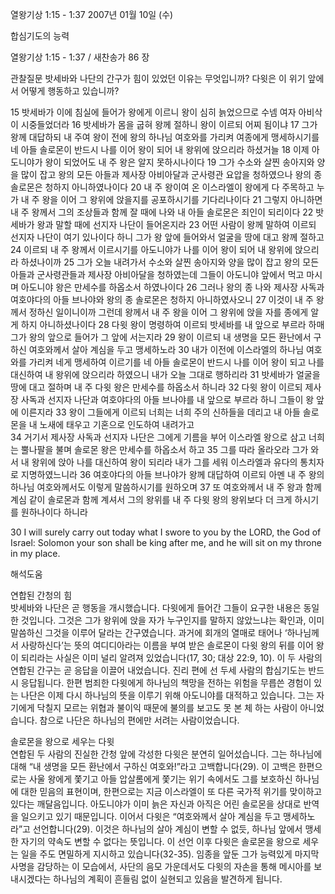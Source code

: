 열왕기상 1:15 - 1:37 
2007년 01월 10일 (수)

합심기도의 능력



열왕기상 1:15 - 1:37 / 새찬송가 86 장


관찰질문
밧세바와 나단의 간구가 힘이 있었던 이유는 무엇입니까?
다윗은 이 위기 앞에서 어떻게 행동하고 있습니까?

15 밧세바가 이에 침실에 들어가 왕에게 이르니 왕이 심히 늙었으므로 수넴 여자 아비삭이 시중들었더라 16 밧세바가 몸을 굽혀 왕께 절하니 왕이 이르되 어찌 됨이냐 17 그가 왕께 대답하되 내 주여 왕이 전에 왕의 하나님 여호와를 가리켜 여종에게 맹세하시기를 네 아들 솔로몬이 반드시 나를 이어 왕이 되어 내 왕위에 앉으리라 하셨거늘 18 이제 아도니야가 왕이 되었어도 내 주 왕은 알지 못하시나이다 19 그가 수소와 살찐 송아지와 양을 많이 잡고 왕의 모든 아들과 제사장 아비아달과 군사령관 요압을 청하였으나 왕의 종 솔로몬은 청하지 아니하였나이다 20 내 주 왕이여 온 이스라엘이 왕에게 다 주목하고 누가 내 주 왕을 이어 그 왕위에 앉을지를 공포하시기를 기다리나이다 21 그렇지 아니하면 내 주 왕께서 그의 조상들과 함께 잘 때에 나와 내 아들 솔로몬은 죄인이 되리이다 22 밧세바가 왕과 말할 때에 선지자 나단이 들어온지라 23 어떤 사람이 왕께 말하여 이르되 선지자 나단이 여기 있나이다 하니 그가 왕 앞에 들어와서 얼굴을 땅에 대고 왕께 절하고 24 이르되 내 주 왕께서 이르시기를 아도니야가 나를 이어 왕이 되어 내 왕위에 앉으리라 하셨나이까 25 그가 오늘 내려가서 수소와 살찐 송아지와 양을 많이 잡고 왕의 모든 아들과 군사령관들과 제사장 아비아달을 청하였는데 그들이 아도니야 앞에서 먹고 마시며 아도니야 왕은 만세수를 하옵소서 하였나이다 26 그러나 왕의 종 나와 제사장 사독과 여호야다의 아들 브나야와 왕의 종 솔로몬은 청하지 아니하였사오니 27 이것이 내 주 왕께서 정하신 일이니이까 그런데 왕께서 내 주 왕을 이어 그 왕위에 앉을 자를 종에게 알게 하지 아니하셨나이다 28 다윗 왕이 명령하여 이르되 밧세바를 내 앞으로 부르라 하매 그가 왕의 앞으로 들어가 그 앞에 서는지라 29 왕이 이르되 내 생명을 모든 환난에서 구하신 여호와께서 살아 계심을 두고 맹세하노라 30 내가 이전에 이스라엘의 하나님 여호와를 가리켜 네게 맹세하여 이르기를 네 아들 솔로몬이 반드시 나를 이어 왕이 되고 나를 대신하여 내 왕위에 앉으리라 하였으니 내가 오늘 그대로 행하리라 31 밧세바가 얼굴을 땅에 대고 절하며 내 주 다윗 왕은 만세수를 하옵소서 하니라 32 다윗 왕이 이르되 제사장 사독과 선지자 나단과 여호야다의 아들 브나야를 내 앞으로 부르라 하니 그들이 왕 앞에 이른지라 33 왕이 그들에게 이르되 너희는 너희 주의 신하들을 데리고 내 아들 솔로몬을 내 노새에 태우고 기혼으로 인도하여 내려가고  
34 거기서 제사장 사독과 선지자 나단은 그에게 기름을 부어 이스라엘 왕으로 삼고 너희는 뿔나팔을 불며 솔로몬 왕은 만세수를 하옵소서 하고 35 그를 따라 올라오라 그가 와서 내 왕위에 앉아 나를 대신하여 왕이 되리라 내가 그를 세워 이스라엘과 유다의 통치자로 지명하였느니라 36 여호야다의 아들 브나야가 왕께 대답하여 이르되 아멘 내 주 왕의 하나님 여호와께서도 이렇게 말씀하시기를 원하오며 37 또 여호와께서 내 주 왕과 함께 계심 같이 솔로몬과 함께 계셔서 그의 왕위를 내 주 다윗 왕의 왕위보다 더 크게 하시기를 원하나이다 하니라

30 I will surely carry out today what I swore to you by the LORD, the God of Israel: Solomon your son shall be king after me, and he will sit on my throne in my place.

해석도움





연합된 간청의 힘  
밧세바와 나단은 곧 행동을 개시했습니다. 다윗에게 들어간 그들이 요구한 내용은 동일한 것입니다. 그것은 그가 왕위에 앉을 자가 누구인지를 말하지 않았느냐는 확인과, 이미 말씀하신 그것을 이루어 달라는 간구였습니다. 과거에 회개의 열매로 태어나 ‘하나님께서 사랑하신다’는 뜻의 여디디아라는 이름을 부여 받은 솔로몬이 다윗 왕의 뒤를 이어 왕이 되리라는 사실은 이미 널리 알려져 있었습니다(17, 30; 대상 22:9, 10). 이 두 사람의 연합된 간구는 곧 응답을 이끌어 내었습니다. 진리 편에 선 두세 사람의 합심기도는 반드시 응답됩니다. 한편 범죄한 다윗에게 하나님의 책망을 전하는 위험을 무릅쓴 경험이 있는 나단은 이제 다시 하나님의 뜻을 이루기 위해 아도니야를 대적하고 있습니다. 그는 자기에게 닥칠지 모르는 위협과 불이익 때문에 불의를 보고도 못 본 체 하는 사람이 아니었습니다. 참으로 나단은 하나님의 편에만 서려는 사람이었습니다. 

솔로몬을 왕으로 세우는 다윗  
연합된 두 사람의 진실한 간청 앞에 각성한 다윗은 분연히 일어섰습니다. 그는 하나님에 대해 “내 생명을 모든 환난에서 구하신 여호와!”라고 고백합니다(29). 이 고백은 한편으로는 사울 왕에게 쫓기고 아들 압살롬에게 쫓기는 위기 속에서도 그를 보호하신 하나님에 대한 믿음의 표현이며, 한편으로는 지금 이스라엘이 또 다른 국가적 위기를 맞이하고 있다는 깨달음입니다. 아도니야가 이미 늙은 자신과 아직은 어린 솔로몬을 상대로 반역을 일으키고 있기 때문입니다. 이어서 다윗은 “여호와께서 살아 계심을 두고 맹세하노라”고 선언합니다(29). 이것은 하나님의 살아 계심이 변할 수 없듯, 하나님 앞에서 맹세한 자기의 약속도 변할 수 없다는 뜻입니다. 이 선언 이후 다윗은 솔로몬을 왕으로 세우는 일을 주도 면밀하게 지시하고 있습니다(32-35). 임종을 앞둔 그가 능력있게 마지막 사명을 감당하는 이 모습에서, 사단의 음모 가운데서도 다윗의 자손을 통해 메시아를 보내시겠다는 하나님의 계획이 흔들림 없이 실현되고 있음을 발견하게 됩니다.